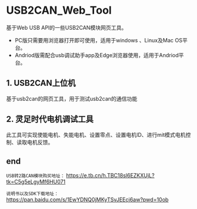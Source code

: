 # USB2CAN_Web_Tool
基于Web USB API的一些USB2CAN模块网页工具。
* PC版只需要用浏览器打开即可使用，适用于windows 、Linux及Mac OS平台。
* Andriod版需配合usb调试助手app及Edge浏览器使用，适用于Andriod平台。

## 1. USB2CAN上位机
基于usb2can的网页工具，用于测试usb2can的通信功能

## 2. 灵足时代电机调试工具
此工具可实现使能电机、失能电机、设置零点、设置电机ID、进行mit模式电机控制、读取电机反馈。


## end

```USB转2路CAN模块购买地址：```
https://e.tb.cn/h.TBC18sl6EZKXUjL?tk=C5g5eLgyMf6HU071

```说明书以及SDK下载地址：```
https://pan.baidu.com/s/1EwYDNQ0jMKyTSvJEEcj6aw?pwd=10ob
